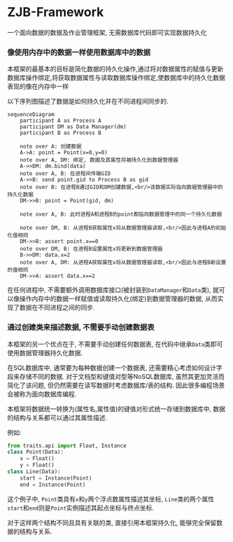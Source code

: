# ZJB-Framework
一个面向数据的数据及作业管理框架, 无需数据库代码即可实现数据持久化

### 像使用内存中的数据一样使用数据库中的数据

本框架的最基本的目标是简化数据的持久化操作,通过将对数据属性的赋值与更新数据库操作绑定,将获取数据属性与读取数据库操作绑定,使数据库中的持久化数据表现的像在内存中一样

以下序列图描述了数据是如何持久化并在不同进程间同步的.

```mermaid
sequenceDiagram
    participant A as Process A
    participant DM as Data Manager(dm)
    participant B as Process B
    
    note over A: 创建数据
    A->A: point = Point(x=0,y=0)
    note over A, DM: 绑定, 数据及其属性将被持久化到数据管理器
    A->>DM: dm.bind(data)
    note over A, B: 在进程间传输GID
    A->>B: send point.gid to Process B as gid
    note over B: 在进程B通过GID和DM创建数据,<br/>该数据实际指向数据管理器中的持久化数据
    DM->>B: point = Point(gid, dm)

    note over A, B: 此时进程A和进程B的point都指向数据管理中的同一个持久化数据

    note over DM, B: 从进程B获取属性x将从数据管理器读取,<br/>因此与进程A的初始化值相同
    DM->>B: assert point.x==0
    note over DM, B: 在进程B设置属性x将更新到数据管理器
    B->>DM: data.x=2
    note over A, DM: 从进程A获取属性x将从数据管理器读取,<br/>因此与进程B新设置的值相同
    DM->>A: assert data.x==2
```

在任何进程中, 不需要额外调用数据库接口(被封装到`DataManager`和`Data`类), 就可以像操作内存中的数据一样赋值或读取持久化(绑定)到数据管理器的数据, 从而实现了数据在不同进程之间的同步.

### 通过创建类来描述数据, 不需要手动创建数据表

本框架的另一个优点在于, 不需要手动创建任何数据表, 在代码中继承`Data`类即可使用数据管理器持久化数据.

在SQL数据库中, 通常要为每种数据创建一个数据表, 还需要精心考虑如何设计字段来存储不同的数据. 对于文档型和键值对型等NoSQL数据库, 虽然其更加灵活而简化了该问题, 但仍然需要在读写数据时考虑数据库/表的结构. 因此很多编程场景会被称为面向数据库编程.

本框架将数据统一转换为(属性名,属性值)的键值对形式统一存储到数据库中, 数据的结构与关系都可以通过其属性描述.

例如:

```python
from traits.api import Float, Instance
class Point(Data):
    x = Float()
    y = Float()
class Line(Data):
    start = Instance(Point)
    end = Instance(Point)
```

这个例子中, `Point`类具有`x`和`y`两个浮点数属性描述其坐标, `Line`类的两个属性`start`和`end`则是`Point`实例描述其起点坐标与终点坐标.

对于这样两个结构不同且具有关联的类, 直接引用本框架持久化, 能够完全保留数据的结构与关系.
